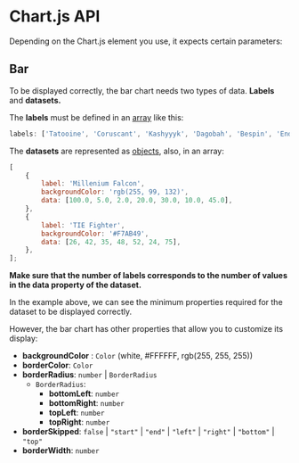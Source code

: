# Chart.js API

Depending on the Chart.js element you use, it expects certain parameters:

## Bar

To be displayed correctly, the bar chart needs two types of data. **Labels** and **datasets.**

The **labels** must be defined in an <span style="text-decoration: underline;">[array](https://developer.mozilla.org/en-US/docs/Web/JavaScript/Reference/Global_Objects/Array)</span> like this:

```js
labels: ['Tatooine', 'Coruscant', 'Kashyyyk', 'Dagobah', 'Bespin', 'Endor', 'Hoth'];
```

The **datasets** are represented as <span style="text-decoration: underline;">[objects](https://developer.mozilla.org/en-US/docs/Web/JavaScript/Reference/Global_Objects/Object)</span>, also, in an array:

```js
[
    {
        label: 'Millenium Falcon',
        backgroundColor: 'rgb(255, 99, 132)',
        data: [100.0, 5.0, 2.0, 20.0, 30.0, 10.0, 45.0],
    },
    {
        label: 'TIE Fighter',
        backgroundColor: '#F7AB49',
        data: [26, 42, 35, 48, 52, 24, 75],
    },
];
```

**Make sure that the number of labels corresponds to the number of values in the data property of the dataset.**

In the example above, we can see the minimum properties required for the dataset to be displayed correctly.

However, the bar chart has other properties that allow you to customize its display:

-   **backgroundColor** : `Color` (white, #FFFFFF, rgb(255, 255, 255))
-   **borderColor**: `Color`
-   **borderRadius**: `number` | `BorderRadius`
    -   `BorderRadius`:
        -   **bottomLeft**: `number`
        -   **bottomRight**: `number`
        -   **topLeft**: `number`
        -   **topRight**: `number`
-   **borderSkipped**: `false` | `"start"` | `"end"` | `"left"` | `"right"` | `"bottom"` | `"top"`
-   **borderWidth**: `number`
